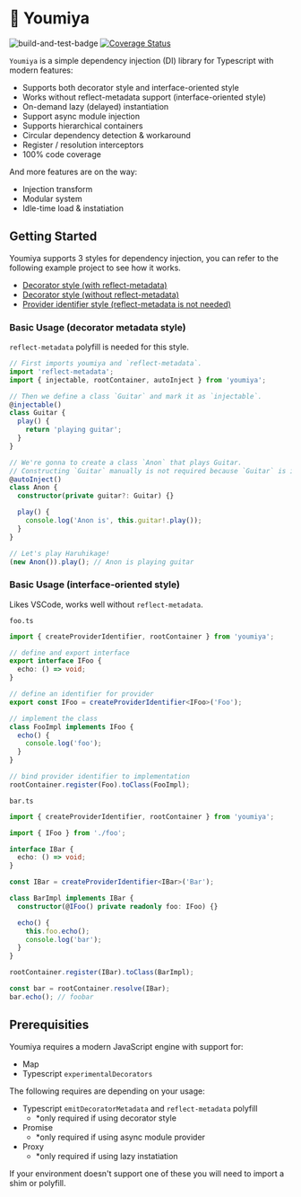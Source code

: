 # 🍫 Youmiya

![build-and-test-badge](https://github.com/youmiyajs/youmiya/actions/workflows/build-and-test.yml/badge.svg) [![Coverage Status](https://coveralls.io/repos/github/youmiyajs/youmiya/badge.svg?branch=main)](https://coveralls.io/github/youmiyajs/youmiya?branch=main)

`Youmiya` is a simple dependency injection (DI) library for Typescript with modern features:

- Supports both decorator style and interface-oriented style
- Works without reflect-metadata support (interface-oriented style)
- On-demand lazy (delayed) instantiation
- Support async module injection
- Supports hierarchical containers
- Circular dependency detection & workaround
- Register / resolution interceptors
- 100% code coverage

And more features are on the way:

- Injection transform
- Modular system
- Idle-time load & instatiation

## Getting Started

Youmiya supports 3 styles for dependency injection, you can refer to the following example project to see how it works.

- [Decorator style (with reflect-metadata)](https://github.com/youmiyajs/youmiya/blob/main/examples/decorator-style-with-reflect-metadata/src/index.ts)
- [Decorator style (without reflect-metadata)](https://github.com/youmiyajs/youmiya/blob/main/examples/decorator-style-without-reflect-metadata/src/index.ts)
- [Provider identifier style (reflect-metadata is not needed)](https://github.com/youmiyajs/youmiya/blob/main/examples/provider-identifier-style/src/index.ts)

### Basic Usage (decorator metadata style)

`reflect-metadata` polyfill is needed for this style.

```ts
// First imports youmiya and `reflect-metadata`.
import 'reflect-metadata';
import { injectable, rootContainer, autoInject } from 'youmiya';

// Then we define a class `Guitar` and mark it as `injectable`.
@injectable()
class Guitar {
  play() {
    return 'playing guitar';
  }
}

// We're gonna to create a class `Anon` that plays Guitar.
// Constructing `Guitar` manually is not required because `Guitar` is injectable and `Anon` is `autoInject()` decorated.
@autoInject()
class Anon {
  constructor(private guitar?: Guitar) {}

  play() {
    console.log('Anon is', this.guitar!.play());
  }
}

// Let's play Haruhikage!
(new Anon()).play(); // Anon is playing guitar
```

### Basic Usage (interface-oriented style)

Likes VSCode, works well without `reflect-metadata`.

`foo.ts`

```ts
import { createProviderIdentifier, rootContainer } from 'youmiya';

// define and export interface
export interface IFoo {
  echo: () => void;
}

// define an identifier for provider
export const IFoo = createProviderIdentifier<IFoo>('Foo');

// implement the class
class FooImpl implements IFoo {
  echo() {
    console.log('foo');
  }
}

// bind provider identifier to implementation
rootContainer.register(Foo).toClass(FooImpl);
```

`bar.ts`

```ts
import { createProviderIdentifier, rootContainer } from 'youmiya';

import { IFoo } from './foo';

interface IBar {
  echo: () => void;
}

const IBar = createProviderIdentifier<IBar>('Bar');

class BarImpl implements IBar {
  constructor(@IFoo() private readonly foo: IFoo) {}

  echo() {
    this.foo.echo();
    console.log('bar');
  }
}

rootContainer.register(IBar).toClass(BarImpl);

const bar = rootContainer.resolve(IBar);
bar.echo(); // foobar
```

## Prerequisities

Youmiya requires a modern JavaScript engine with support for:

- Map
- Typescript `experimentalDecorators`

The following requires are depending on your usage:

- Typescript `emitDecoratorMetadata` and `reflect-metadata` polyfill
  - *only required if using decorator style
- Promise
  - *only required if using async module provider
- Proxy
  - *only required if using lazy instatiation

If your environment doesn't support one of these you will need to import a shim or polyfill.
